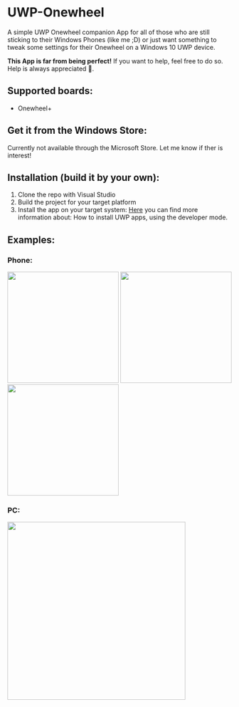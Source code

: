 # UWP-Onewheel
A simple UWP Onewheel companion App for all of those who are still sticking to their Windows Phones (like me ;D)
or just want something to tweak some settings for their Onewheel on a Windows 10 UWP device.

**This App is far from being perfect!**
If you want to help, feel free to do so. Help is always appreciated 🥓.

## Supported boards:
* Onewheel+

## Get it from the Windows Store:
Currently not available through the Microsoft Store. Let me know if ther is interest!

## Installation (build it by your own):
1. Clone the repo with Visual Studio
2. Build the project for your target platform
3. Install the app on your target system:
[Here](https://docs.microsoft.com/en-us/windows/uwp/get-started/enable-your-device-for-development) you can find more information about: How to install UWP apps, using the developer mode.

## Examples:
### Phone:
<img src="https://imgur.com/8MLjG9f.png" width="250"> <img src="https://imgur.com/kqUCOOI.png" width="250"> <img src="https://imgur.com/m3vthtD.png" width="250">

### PC:
<img src="https://imgur.com/vDtLSBh.png" width="400">
